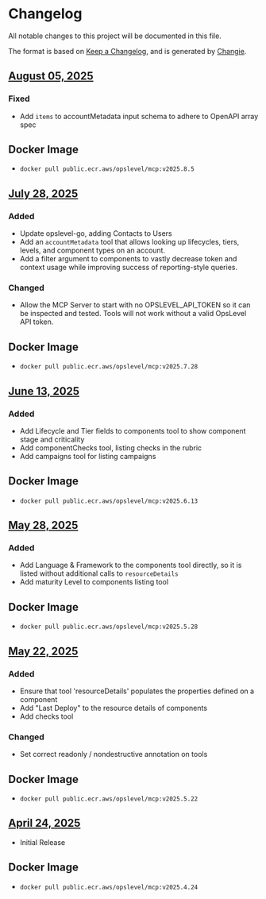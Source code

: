 # Changelog
All notable changes to this project will be documented in this file.

The format is based on [Keep a Changelog](https://keepachangelog.com/en/1.0.0/),
and is generated by [Changie](https://github.com/miniscruff/changie).


## [August 05, 2025](https://github.com/opslevel/opslevel-mcp/compare/v2025.7.28...v2025.8.5)
### Fixed
- Add `items` to accountMetadata input schema to adhere to OpenAPI array spec
## Docker Image

  - `docker pull public.ecr.aws/opslevel/mcp:v2025.8.5`


## [July 28, 2025](https://github.com/opslevel/opslevel-mcp/compare/v2025.6.13...v2025.7.28)
### Added
- Update opslevel-go, adding Contacts to Users
- Add an `accountMetadata` tool that allows looking up lifecycles, tiers, levels, and component types on an account.
- Add a filter argument to components to vastly decrease token and context usage while improving success of reporting-style queries.
### Changed
- Allow the MCP Server to start with no OPSLEVEL_API_TOKEN so it can be inspected and tested. Tools will not work without a valid OpsLevel API token.
## Docker Image

  - `docker pull public.ecr.aws/opslevel/mcp:v2025.7.28`


## [June 13, 2025](https://github.com/opslevel/opslevel-mcp/compare/v2025.5.28...v2025.6.13)
### Added
- Add Lifecycle and Tier fields to components tool to show component stage and criticality
- Add componentChecks tool, listing checks in the rubric
- Add campaigns tool for listing campaigns
## Docker Image

  - `docker pull public.ecr.aws/opslevel/mcp:v2025.6.13`


## [May 28, 2025](https://github.com/opslevel/opslevel-mcp/compare/v2025.5.22...v2025.5.28)
### Added
- Add Language & Framework to the components tool directly, so it is listed without additional calls to `resourceDetails`
- Add maturity Level to components listing tool
## Docker Image

  - `docker pull public.ecr.aws/opslevel/mcp:v2025.5.28`


## [May 22, 2025](https://github.com/opslevel/opslevel-mcp/compare/v2025.4.24...v2025.5.22)
### Added
- Ensure that tool 'resourceDetails' populates the properties defined on a component
- Add "Last Deploy" to the resource details of components
- Add checks tool
### Changed
- Set correct readonly / nondestructive annotation on tools
## Docker Image

  - `docker pull public.ecr.aws/opslevel/mcp:v2025.5.22`


## [April 24, 2025](https://github.com/opslevel/opslevel-mcp/compare/v0.0.0...v2025.4.24)

- Initial Release

## Docker Image

  - `docker pull public.ecr.aws/opslevel/mcp:v2025.4.24`

